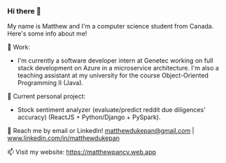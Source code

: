 ### Hi there 👋

My name is Matthew and I'm a computer science student from Canada. Here's some info about me!

🌱 Work: <br>
- I'm currently a software developer intern at Genetec working on full stack development on Azure in a microservice architecture. I'm also a teaching assistant at my university for the course Object-Oriented Programming II (Java).

🔭 Current personal project: 
- Stock sentiment analyzer (evaluate/predict reddit due diligences' accuracy) (ReactJS + Python/Django + PySpark).

💬 Reach me by email or LinkedIn! matthewdukepan@gmail.com | www.linkedin.com/in/matthewdukepan

📫 Visit my website: https://matthewpancv.web.app

<!--[![Top Langs](https://github-readme-stats.vercel.app/api/top-langs/?username=fryingpannn&layout=compact&hide=tex)](https://github.com/anuraghazra/github-readme-stats)-->

<!--
**Fryingpannn/Fryingpannn** is a ✨ _special_ ✨ repository because its `README.md` (this file) appears on your GitHub profile.

Here are some ideas to get you started:

- 🔭 I’m currently working on ...
- 🌱 I’m currently learning ...
- 👯 I’m looking to collaborate on ...
- 🤔 I’m looking for help with ...
- 💬 Ask me about ...
- 📫 How to reach me: ...
- 😄 Pronouns: ...
- ⚡ Fun fact: ...
-->
